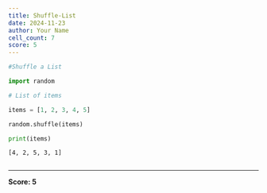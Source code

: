 ```yaml
---
title: Shuffle-List
date: 2024-11-23
author: Your Name
cell_count: 7
score: 5
---
```


```python
#Shuffle a List
```


```python
import random
```


```python
# List of items
```


```python
items = [1, 2, 3, 4, 5]
```


```python
random.shuffle(items)
```


```python
print(items)
```

    [4, 2, 5, 3, 1]



```python

```


---
**Score: 5**
